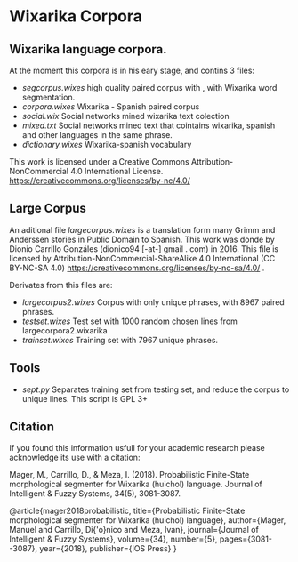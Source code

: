 # Wixarika Corpora
## Wixarika language corpora.

At the moment this corpora is in his eary stage, and contins 3 files:
- *segcorpus.wixes* high quality paired corpus with , with Wixarika word segmentation.
- *corpora.wixes* Wixarika - Spanish paired corpus
- *social.wix* Social networks mined wixarika text colection
- *mixed.txt* Social networks mined text that cointains wixarika, spanish and other languages in the same phrase.
- *dictionary.wixes* Wixarika-spanish vocabulary

This work is licensed under a Creative Commons Attribution-NonCommercial 4.0 International License.
https://creativecommons.org/licenses/by-nc/4.0/

## Large Corpus

An aditional file *largecorpus.wixes* is a translation form many Grimm and Anderssen stories in Public Domain to Spanish. This work was donde by Dionio Carrillo Gonzáles (dionico94 [-at-] gmail . com) in 2016. This file is licensed by Attribution-NonCommercial-ShareAlike 4.0 International (CC BY-NC-SA 4.0) https://creativecommons.org/licenses/by-nc-sa/4.0/ . 

Derivates from this files are:

- *largecorpus2.wixes* Corpus with only unique phrases, with 8967 paired phrases.
- *testset.wixes* Test set with 1000 random chosen lines from largecorpora2.wixarika
- *trainset.wixes* Training set with 7967 unique phrases. 

## Tools

- *sept.py*  Separates training set from testing set, and reduce the corpus to unique lines. This script is GPL 3+

## Citation

If you found this information usfull for your academic research please acknowledge its use with a citation:

Mager, M., Carrillo, D., & Meza, I. (2018). Probabilistic Finite-State morphological segmenter for Wixarika (huichol) language. Journal of Intelligent & Fuzzy Systems, 34(5), 3081-3087.

@article{mager2018probabilistic,
  title={Probabilistic Finite-State morphological segmenter for Wixarika (huichol) language},
  author={Mager, Manuel and Carrillo, Di{\'o}nico and Meza, Ivan},
  journal={Journal of Intelligent \& Fuzzy Systems},
  volume={34},
  number={5},
  pages={3081--3087},
  year={2018},
  publisher={IOS Press}
}


